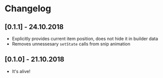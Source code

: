 # Changelog

## [0.1.1] - 24.10.2018

* Explicitly provides current item position, does not hide it in builder data
* Removes unnessesary `setState` calls from snip animation

## [0.1.0] - 21.10.2018

* It's alive!
